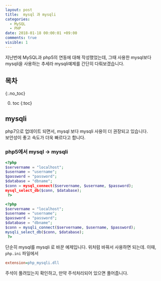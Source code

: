 ```yaml
---
layout: post
title:  mysql 과 mysqli
categories:
  - MySQL
  - PHP
date: 2018-01-18 00:00:01 +09:00
comments: true
visible: 1
---
```


지난번에  MySQL과 php5의 연동에 대해 작성했었는데, 그때 사용한 mysql보다 mysqli을 사용하는 추세라 mysqli예제를 간단히 다뤄보겠습니다.

## 목차
{:.no_toc}

0. toc
{:toc}

## mysqli
php7으로 업데이트 되면서, mysql 보다 mysqli 사용이 더 권장되고 있습니다. <br />
보안성이 좋고 속도가 더욱 빠르다고 합니다.

### php5에서 mysql -> mysqli

```php
<?php
$servername = "localhost";
$username = "username";
$password = "password";
$database = "dbname";
$conn = mysql_connect($servername, $username, $password);
mysql_select_db($conn, $database);
 ?>
```

```php
<?php
$servername = "localhost";
$username = "username";
$password = "password";
$database = "dbname";
$conn = mysqli_connect($servername, $username, $password);
mysqli_select_db($conn, $database);
 ?>
```

단순히 mysql를 mysqli 로 바꾼 예제입니다.
위처럼 바꿔서 사용하면 되는데. 이때, `php.ini` 파일에서
```ini
extension=php_mysqli.dll
```

주석이 풀려있는지 확인하고, 만약 주석처리되어 있으면 풀어줍니다.
